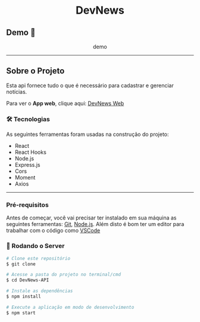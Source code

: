 <h1 style="text-align: center; font-weight: bold;">DevNews</h1>

## Demo 📸

<div align="center" >
  demo
</div>

---

## Sobre o Projeto

Esta api fornece tudo o que é necessário para cadastrar e gerenciar notícias.

Para ver o **App web**, clique aqui: [DevNews Web](https://github.com/EvertonCarvalho1/) <br />


### 🛠 Tecnologias

As seguintes ferramentas foram usadas na construção do projeto:

- React
- React Hooks
- Node.js
- Express.js
- Cors
- Moment
- Axios

---

### Pré-requisitos

Antes de começar, você vai precisar ter instalado em sua máquina as seguintes ferramentas:
[Git](https://git-scm.com), [Node.js](https://nodejs.org/en/).
Além disto é bom ter um editor para trabalhar com o código como [VSCode](https://code.visualstudio.com/)

### 🎲 Rodando o Server

```bash
# Clone este repositório
$ git clone 

# Acesse a pasta do projeto no terminal/cmd
$ cd DevNews-API

# Instale as dependências
$ npm install

# Execute a aplicação em modo de desenvolvimento
$ npm start

```

